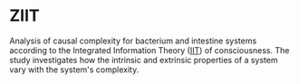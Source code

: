 

# ZIIT

Analysis of causal complexity for bacterium and intestine systems according to the Integrated Information Theory ([IIT](https://en.wikipedia.org/wiki/Integrated_information_theory)) of consciousness. The study investigates how the intrinsic and extrinsic properties of a system vary with the system's complexity.
